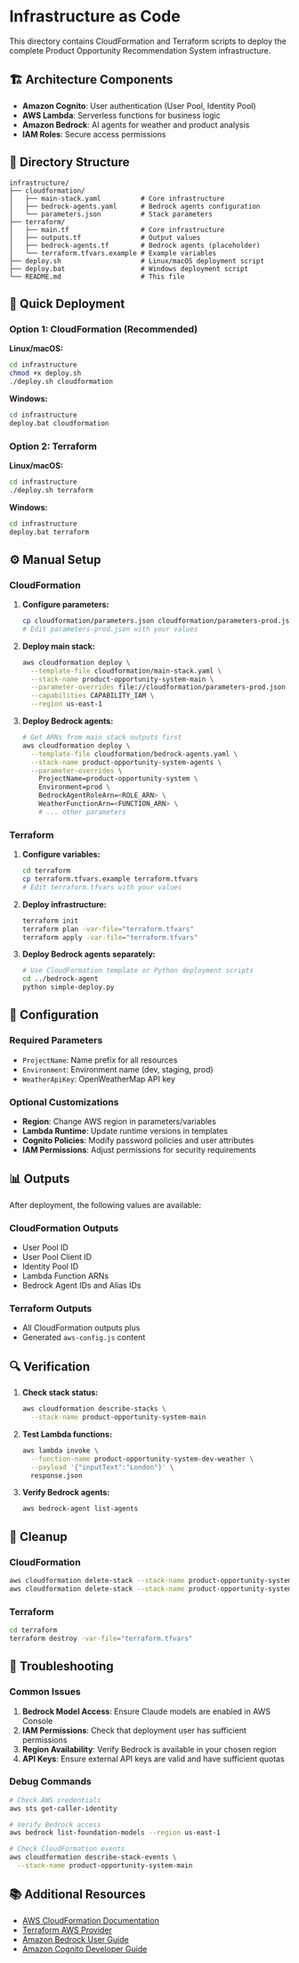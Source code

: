 # Infrastructure as Code

This directory contains CloudFormation and Terraform scripts to deploy the complete Product Opportunity Recommendation System infrastructure.

## 🏗️ Architecture Components

- **Amazon Cognito**: User authentication (User Pool, Identity Pool)
- **AWS Lambda**: Serverless functions for business logic
- **Amazon Bedrock**: AI agents for weather and product analysis
- **IAM Roles**: Secure access permissions

## 📁 Directory Structure

```
infrastructure/
├── cloudformation/
│   ├── main-stack.yaml          # Core infrastructure
│   ├── bedrock-agents.yaml      # Bedrock agents configuration
│   └── parameters.json          # Stack parameters
├── terraform/
│   ├── main.tf                  # Core infrastructure
│   ├── outputs.tf               # Output values
│   ├── bedrock-agents.tf        # Bedrock agents (placeholder)
│   └── terraform.tfvars.example # Example variables
├── deploy.sh                    # Linux/macOS deployment script
├── deploy.bat                   # Windows deployment script
└── README.md                    # This file
```

## 🚀 Quick Deployment

### Option 1: CloudFormation (Recommended)

**Linux/macOS:**
```bash
cd infrastructure
chmod +x deploy.sh
./deploy.sh cloudformation
```

**Windows:**
```cmd
cd infrastructure
deploy.bat cloudformation
```

### Option 2: Terraform

**Linux/macOS:**
```bash
cd infrastructure
./deploy.sh terraform
```

**Windows:**
```cmd
cd infrastructure
deploy.bat terraform
```

## ⚙️ Manual Setup

### CloudFormation

1. **Configure parameters:**
   ```bash
   cp cloudformation/parameters.json cloudformation/parameters-prod.json
   # Edit parameters-prod.json with your values
   ```

2. **Deploy main stack:**
   ```bash
   aws cloudformation deploy \
     --template-file cloudformation/main-stack.yaml \
     --stack-name product-opportunity-system-main \
     --parameter-overrides file://cloudformation/parameters-prod.json \
     --capabilities CAPABILITY_IAM \
     --region us-east-1
   ```

3. **Deploy Bedrock agents:**
   ```bash
   # Get ARNs from main stack outputs first
   aws cloudformation deploy \
     --template-file cloudformation/bedrock-agents.yaml \
     --stack-name product-opportunity-system-agents \
     --parameter-overrides \
       ProjectName=product-opportunity-system \
       Environment=prod \
       BedrockAgentRoleArn=<ROLE_ARN> \
       WeatherFunctionArn=<FUNCTION_ARN> \
       # ... other parameters
   ```

### Terraform

1. **Configure variables:**
   ```bash
   cd terraform
   cp terraform.tfvars.example terraform.tfvars
   # Edit terraform.tfvars with your values
   ```

2. **Deploy infrastructure:**
   ```bash
   terraform init
   terraform plan -var-file="terraform.tfvars"
   terraform apply -var-file="terraform.tfvars"
   ```

3. **Deploy Bedrock agents separately:**
   ```bash
   # Use CloudFormation template or Python deployment scripts
   cd ../bedrock-agent
   python simple-deploy.py
   ```

## 🔧 Configuration

### Required Parameters

- `ProjectName`: Name prefix for all resources
- `Environment`: Environment name (dev, staging, prod)
- `WeatherApiKey`: OpenWeatherMap API key

### Optional Customizations

- **Region**: Change AWS region in parameters/variables
- **Lambda Runtime**: Update runtime versions in templates
- **Cognito Policies**: Modify password policies and user attributes
- **IAM Permissions**: Adjust permissions for security requirements

## 📊 Outputs

After deployment, the following values are available:

### CloudFormation Outputs
- User Pool ID
- User Pool Client ID
- Identity Pool ID
- Lambda Function ARNs
- Bedrock Agent IDs and Alias IDs

### Terraform Outputs
- All CloudFormation outputs plus
- Generated `aws-config.js` content

## 🔍 Verification

1. **Check stack status:**
   ```bash
   aws cloudformation describe-stacks \
     --stack-name product-opportunity-system-main
   ```

2. **Test Lambda functions:**
   ```bash
   aws lambda invoke \
     --function-name product-opportunity-system-dev-weather \
     --payload '{"inputText":"London"}' \
     response.json
   ```

3. **Verify Bedrock agents:**
   ```bash
   aws bedrock-agent list-agents
   ```

## 🧹 Cleanup

### CloudFormation
```bash
aws cloudformation delete-stack --stack-name product-opportunity-system-agents
aws cloudformation delete-stack --stack-name product-opportunity-system-main
```

### Terraform
```bash
cd terraform
terraform destroy -var-file="terraform.tfvars"
```

## 🚨 Troubleshooting

### Common Issues

1. **Bedrock Model Access**: Ensure Claude models are enabled in AWS Console
2. **IAM Permissions**: Check that deployment user has sufficient permissions
3. **Region Availability**: Verify Bedrock is available in your chosen region
4. **API Keys**: Ensure external API keys are valid and have sufficient quotas

### Debug Commands

```bash
# Check AWS credentials
aws sts get-caller-identity

# Verify Bedrock access
aws bedrock list-foundation-models --region us-east-1

# Check CloudFormation events
aws cloudformation describe-stack-events \
  --stack-name product-opportunity-system-main
```

## 📚 Additional Resources

- [AWS CloudFormation Documentation](https://docs.aws.amazon.com/cloudformation/)
- [Terraform AWS Provider](https://registry.terraform.io/providers/hashicorp/aws/latest/docs)
- [Amazon Bedrock User Guide](https://docs.aws.amazon.com/bedrock/)
- [Amazon Cognito Developer Guide](https://docs.aws.amazon.com/cognito/)